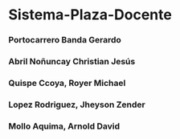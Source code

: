 # Sistema-Plaza-Docente

### Portocarrero Banda Gerardo
### Abril Noñuncay Christian Jesús
### Quispe Ccoya, Royer Michael
### Lopez Rodriguez, Jheyson Zender
### Mollo Aquima, Arnold David